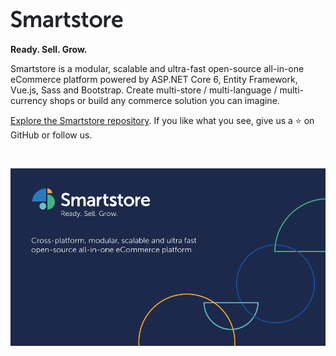 <h1>
	<img src="/profile/smartstore-text.png" alt="Smartstore" width="180">
</h1>
<p><strong>Ready. Sell. Grow.</strong></p>

Smartstore is a modular, scalable and ultra-fast open-source all-in-one eCommerce platform powered by 
ASP.NET Core 6, Entity Framework, Vue.js, Sass and Bootstrap. 
Create multi-store / multi-language / multi-currency shops or build any commerce solution you can imagine.

[Explore the Smartstore repository](https://github.com/smartstore/Smartstore). If you like what you see, give us a ⭐️ on GitHub or follow us.

<br/>

<p align="center">
	<img src="/profile/smartstore-ready.sell.grow.png" alt="Smartstore">
</p>
